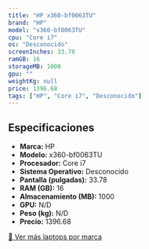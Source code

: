 ```yaml
---
title: "HP x360-bf0063TU"
brand: "HP"
model: "x360-bf0063TU"
cpu: "Core i7"
os: "Desconocido"
screenInches: 33.78
ramGB: 16
storageMB: 1000
gpu: ""
weightKg: null
price: 1396.68
tags: ["HP", "Core i7", "Desconocido"]
---
```

## Especificaciones

- **Marca:** HP
- **Modelo:** x360-bf0063TU
- **Procesador:** Core i7
- **Sistema Operativo:** Desconocido
- **Pantalla (pulgadas):** 33.78
- **RAM (GB):** 16
- **Almacenamiento (MB):** 1000
- **GPU:** N/D
- **Peso (kg):** N/D
- **Precio:** 1396.68

[:rocket: Ver más laptops por marca](/brand/hp)
